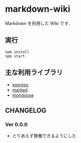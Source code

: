# markdown-wiki

Markdown を利用した Wiki です.

## 実行

```
npm install
npm start
```

## 主な利用ライブラリ

- [express](https://www.npmjs.com/package/express)
- [marked](https://www.npmjs.com/package/marked)
- [mongoose](https://www.npmjs.com/package/mongoose)

## CHANGELOG

### Ver 0.0.0

- とりあえず稼働できるようにした
